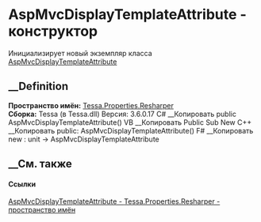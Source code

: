# AspMvcDisplayTemplateAttribute - конструктор
Инициализирует новый экземпляр класса
[AspMvcDisplayTemplateAttribute](T_Tessa_Properties_Resharper_AspMvcDisplayTemplateAttribute.htm)
##  __Definition
 **Пространство имён:**
[Tessa.Properties.Resharper](N_Tessa_Properties_Resharper.htm)  
 **Сборка:** Tessa (в Tessa.dll) Версия: 3.6.0.17
C# __Копировать
     public AspMvcDisplayTemplateAttribute()
VB __Копировать
     Public Sub New
C++ __Копировать
     public:
    AspMvcDisplayTemplateAttribute()
F# __Копировать
     new : unit -> AspMvcDisplayTemplateAttribute
##  __См. также
#### Ссылки
[AspMvcDisplayTemplateAttribute -
](T_Tessa_Properties_Resharper_AspMvcDisplayTemplateAttribute.htm)
[Tessa.Properties.Resharper - пространство
имён](N_Tessa_Properties_Resharper.htm)
